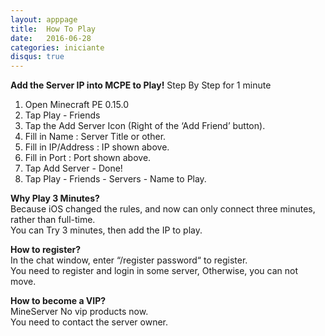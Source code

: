```yaml
---
layout: apppage
title:  How To Play
date:   2016-06-28
categories: iniciante
disqus: true
---
```

**Add the Server IP into MCPE to Play!**
Step By Step for 1 minute  
1. Open Minecraft PE 0.15.0  
2. Tap Play - Friends  
3. Tap the Add Server Icon (Right of the ‘Add Friend’ button).  
4. Fill in Name : Server Title or other.  
5. Fill in IP/Address : IP shown above.  
6. Fill in Port : Port shown above.  
7. Tap Add Server - Done!  
8. Tap Play - Friends - Servers - Name to Play.  

**Why Play 3 Minutes?**  
Because iOS changed the rules, and now can only connect three minutes, rather than full-time.  
You can Try 3 minutes, then add the IP to play.

**How to register?**  
In the chat window, enter “/register password“ to register.  
You need to register and login in some server, Otherwise, you can not move.  

**How to become a VIP?**  
MineServer No vip products now.   
You need to contact the server owner.
